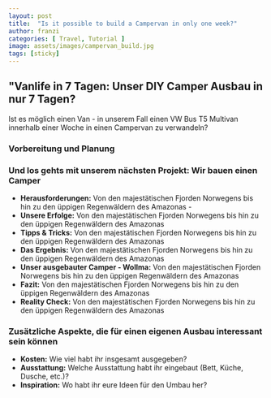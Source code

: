 ```yaml
---
layout: post
title:  "Is it possible to build a Campervan in only one week?"
author: franzi
categories: [ Travel, Tutorial ]
image: assets/images/campervan_build.jpg
tags: [sticky]
---
```


## "Vanlife in 7 Tagen: Unser DIY Camper Ausbau in nur 7 Tagen?  

Ist es möglich einen Van - in unserem Fall einen VW Bus T5 Multivan innerhalb einer Woche in einen Campervan zu verwandeln? 


### Vorbereitung und Planung 



### Und los gehts mit unserem nächsten Projekt: Wir bauen einen Camper 

* **Herausforderungen:** Von den majestätischen Fjorden Norwegens bis hin zu den üppigen Regenwäldern des Amazonas - 
* **Unsere Erfolge:** Von den majestätischen Fjorden Norwegens bis hin zu den üppigen Regenwäldern des Amazonas 
* **Tipps & Tricks:** Von den majestätischen Fjorden Norwegens bis hin zu den üppigen Regenwäldern des Amazonas 
* **Das Ergebnis:** Von den majestätischen Fjorden Norwegens bis hin zu den üppigen Regenwäldern des Amazonas
* **Unser ausgebauter Camper - Wollma:** Von den majestätischen Fjorden Norwegens bis hin zu den üppigen Regenwäldern des Amazonas
* **Fazit:** Von den majestätischen Fjorden Norwegens bis hin zu den üppigen Regenwäldern des Amazonas
* **Reality Check:** Von den majestätischen Fjorden Norwegens bis hin zu den üppigen Regenwäldern des Amazonas 

### Zusätzliche Aspekte, die für einen eigenen Ausbau interessant sein können 



* **Kosten:** Wie viel habt ihr insgesamt ausgegeben?
* **Ausstattung:** Welche Ausstattung habt ihr eingebaut (Bett, Küche, Dusche, etc.)?
* **Inspiration:** Wo habt ihr eure Ideen für den Umbau her?

